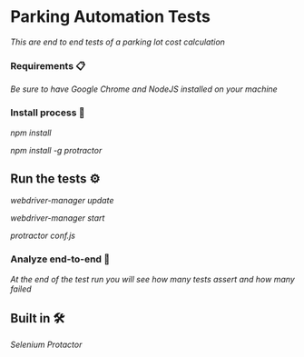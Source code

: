

# Parking Automation Tests

_This are end to end tests of a parking lot cost calculation_

### Requirements 📋

_Be sure to have Google Chrome and NodeJS installed on your machine_

### Install process 🔧

_npm install_

_npm install -g protractor_


## Run the tests ⚙️

_webdriver-manager update_

_webdriver-manager start_

_protractor conf.js_

### Analyze end-to-end 🔩

_At the end of the test run you will see how many tests assert and how many failed_


## Built in 🛠️

_Selenium_
_Protactor_
